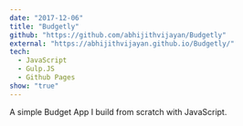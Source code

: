 ```yaml
---
date: "2017-12-06"
title: "Budgetly"
github: "https://github.com/abhijithvijayan/Budgetly"
external: "https://abhijithvijayan.github.io/Budgetly/"
tech:
  - JavaScript
  - Gulp.JS
  - Github Pages
show: "true"
---
```


A simple Budget App I build from scratch with JavaScript.
